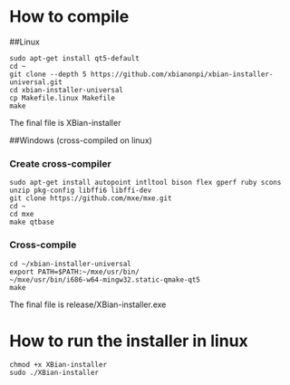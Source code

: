 How to compile
=================

##Linux
```
sudo apt-get install qt5-default
cd ~
git clone --depth 5 https://github.com/xbianonpi/xbian-installer-universal.git
cd xbian-installer-universal
cp Makefile.linux Makefile
make
```

The final file is XBian-installer

##Windows (cross-compiled on linux)

### Create cross-compiler
```
sudo apt-get install autopoint intltool bison flex gperf ruby scons unzip pkg-config libffi6 libffi-dev
git clone https://github.com/mxe/mxe.git
cd ~
cd mxe
make qtbase
```

### Cross-compile
```
cd ~/xbian-installer-universal
export PATH=$PATH:~/mxe/usr/bin/
~/mxe/usr/bin/i686-w64-mingw32.static-qmake-qt5
make
```

The final file is release/XBian-installer.exe



How to run the installer in linux
=================
```
chmod +x XBian-installer
sudo ./XBian-installer
```
